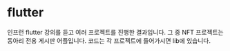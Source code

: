 # flutter
인프런 flutter 강의를 듣고 여러 프로젝트를 진행한 결과입니다.
그 중 NFT 프로젝트는 동아리 전용 게시판 어플입니다.
코드는 각 프로젝트에 들어가시면 lib에 있습니다.
